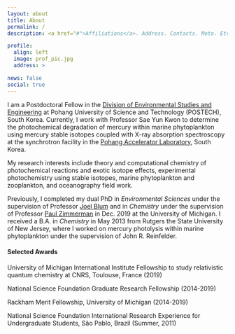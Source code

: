 ```yaml
---
layout: about
title: About
permalink: /
description: <a href="#">Affiliations</a>. Address. Contacts. Moto. Etc.

profile:
  align: left
  image: prof_pic.jpg
  address: >

news: false
social: true
---
```



I am a Postdoctoral Fellow in the [Division of Environmental Studies and Engineering](http://dese.postech.ac.kr/welcomeeng.do) at Pohang University of Science and Technology (POSTECH), South Korea. Currently, I work with Professor Sae Yun Kwon to determine the photochemical degradation of mercury within marine phytoplankton using mercury stable isotopes coupled with X-ray absorption spectroscopy at the synchrotron facility in the [Pohang Accelerator Laboratory](http://pal.postech.ac.kr/paleng/), South Korea. 

My research interests include theory and computational chemistry of photochemical reactions and exotic isotope effects, experimental photochemistry using stable isotopes, marine phytoplankton and zooplankton, and oceanography field work. 

Previously, I completed my dual PhD in *Environmental Sciences* under the supervision of Professor [Joel Blum](https://lsa.umich.edu/earth/people/faculty/jdblum.html) and in *Chemistry* under the supervision of Professor [Paul Zimmerman](https://sites.lsa.umich.edu/zimmerman-lab/) in Dec. 2019 at the University of Michigan. I received a B.A. in *Chemistry* in May 2013 from Rutgers the State University of New Jersey, where I worked on mercury photolysis within marine phytoplankton under the supervision of John R. Reinfelder.

#### Selected Awards
University of Michigan International Institute Fellowship to study relativistic quantum chemistry at CNRS, Toulouse, France (2019)
                                                                                                          
National Science Foundation Graduate Research Fellowship (2014-2019)  
                                                   
Rackham Merit Fellowship, University of Michigan (2014-2019)   
                                                                                                   
National Science Foundation International Research Experience for Undergraduate Students, São Pablo, Brazil (Summer, 2011)